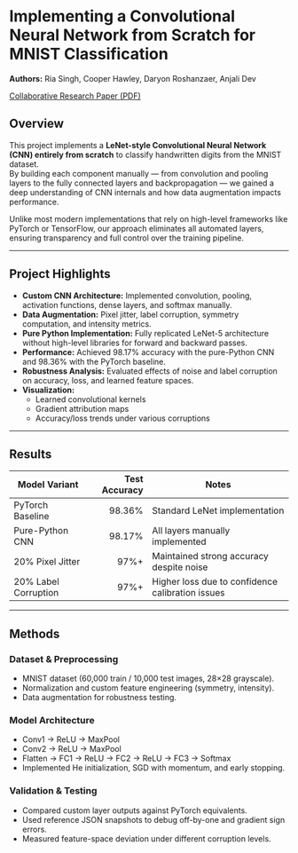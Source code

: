 # Implementing a Convolutional Neural Network from Scratch for MNIST Classification

**Authors:** Ria Singh, Cooper Hawley, Daryon Roshanzaer, Anjali Dev  

[Collaborative Research Paper (PDF)](https://github.com/riasingh455/CNN_Research_Paper/raw/main/docs/Research_Paper.pdf)


## Overview
This project implements a **LeNet-style Convolutional Neural Network (CNN) entirely from scratch** to classify handwritten digits from the MNIST dataset.  
By building each component manually — from convolution and pooling layers to the fully connected layers and backpropagation — we gained a deep understanding of CNN internals and how data augmentation impacts performance.

Unlike most modern implementations that rely on high-level frameworks like PyTorch or TensorFlow, our approach eliminates all automated layers, ensuring transparency and full control over the training pipeline.

---

## Project Highlights
- **Custom CNN Architecture:** Implemented convolution, pooling, activation functions, dense layers, and softmax manually.
- **Data Augmentation:** Pixel jitter, label corruption, symmetry computation, and intensity metrics.
- **Pure Python Implementation:** Fully replicated LeNet-5 architecture without high-level libraries for forward and backward passes.
- **Performance:** Achieved 98.17% accuracy with the pure-Python CNN and 98.36% with the PyTorch baseline.
- **Robustness Analysis:** Evaluated effects of noise and label corruption on accuracy, loss, and learned feature spaces.
- **Visualization:**  
  - Learned convolutional kernels  
  - Gradient attribution maps  
  - Accuracy/loss trends under various corruptions

---

## Results
| Model Variant         | Test Accuracy | Notes |
|-----------------------|--------------:|-------|
| PyTorch Baseline      | 98.36%        | Standard LeNet implementation |
| Pure-Python CNN       | 98.17%        | All layers manually implemented |
| 20% Pixel Jitter      | 97%+          | Maintained strong accuracy despite noise |
| 20% Label Corruption  | 97%+          | Higher loss due to confidence calibration issues |

---

## Methods
### Dataset & Preprocessing
- MNIST dataset (60,000 train / 10,000 test images, 28×28 grayscale).
- Normalization and custom feature engineering (symmetry, intensity).
- Data augmentation for robustness testing.

### Model Architecture
- Conv1 → ReLU → MaxPool  
- Conv2 → ReLU → MaxPool  
- Flatten → FC1 → ReLU → FC2 → ReLU → FC3 → Softmax  
- Implemented He initialization, SGD with momentum, and early stopping.

### Validation & Testing
- Compared custom layer outputs against PyTorch equivalents.
- Used reference JSON snapshots to debug off-by-one and gradient sign errors.
- Measured feature-space deviation under different corruption levels.

